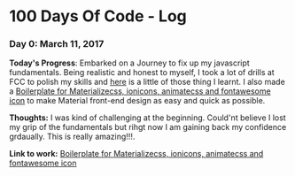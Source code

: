 # 100 Days Of Code - Log

### Day 0: March 11, 2017

**Today's Progress**: Embarked on a Journey to fix up my javascript fundamentals. Being realistic and honest to myself, I took a lot of drills at FCC to polish my skills and [here](freecodecamp/bonfire.md) is a little of those thing I learnt. I also made a [Boilerplate for Materializecss, ionicons, animatecss and fontawesome icon](https://github.com/jalasem/materializecss_starter) to make Material front-end design as easy and quick as possible.

**Thoughts:** I was kind of challenging at the beginning. Could'nt believe I lost my grip of the fundamentals but rihgt now I am gaining back my confidence grdaually. This is really amazing!!!.

**Link to work:** [Boilerplate for Materializecss, ionicons, animatecss and fontawesome icon](https://github.com/jalasem/materializecss_starter)
